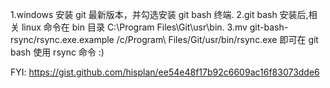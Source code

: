 1.windows 安装 git 最新版本，并勾选安装 git bash 终端.
2.git bash 安装后,相关 linux 命令在 bin 目录 C:\Program Files\Git\usr\bin.
3.mv git-bash-rsync/rsync.exe.example /c/Program\ Files/Git/usr/bin/rsync.exe 即可在 git bash 使用 rsync 命令 :)

FYI: https://gist.github.com/hisplan/ee54e48f17b92c6609ac16f83073dde6
